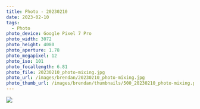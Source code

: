 ```yaml
---
title: Photo - 20230210
date: 2023-02-10
tags: 
  - Photo
photo_device: Google Pixel 7 Pro
photo_width: 3072
photo_height: 4080
photo_aperture: 1.78
photo_megapixel: 12
photo_iso: 101
photo_focallength: 6.81
photo_file: 20230210_photo-mixing.jpg
photo_url: /images/brendan/20230210_photo-mixing.jpg
photo_thumb_url: /images/brendan/thumbnails/500_20230210_photo-mixing.png
---
```


![](/images/brendan/20230210_photo-mixing.jpg)
